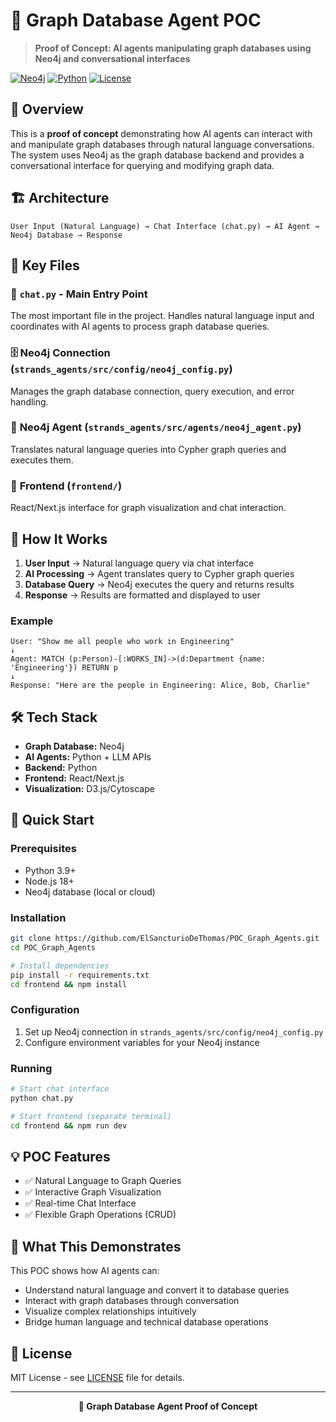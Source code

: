 # 🧠 Graph Database Agent POC

> **Proof of Concept: AI agents manipulating graph databases using Neo4j and conversational interfaces**

[![Neo4j](https://img.shields.io/badge/Neo4j-Graph%20Database-green)](https://neo4j.com/)
[![Python](https://img.shields.io/badge/Python-3.9+-blue)](https://python.org/)
[![License](https://img.shields.io/badge/license-MIT-blue.svg)](LICENSE)

## 🎯 Overview

This is a **proof of concept** demonstrating how AI agents can interact with and manipulate graph databases through natural language conversations. The system uses Neo4j as the graph database backend and provides a conversational interface for querying and modifying graph data.

## 🏗️ Architecture

```
User Input (Natural Language) → Chat Interface (chat.py) → AI Agent → Neo4j Database → Response
```

## 🧩 Key Files

### 💬 **`chat.py`** - Main Entry Point
The most important file in the project. Handles natural language input and coordinates with AI agents to process graph database queries.

### 🗄️ **Neo4j Connection** (`strands_agents/src/config/neo4j_config.py`)
Manages the graph database connection, query execution, and error handling.

### 🤖 **Neo4j Agent** (`strands_agents/src/agents/neo4j_agent.py`)
Translates natural language queries into Cypher graph queries and executes them.

### 🎨 **Frontend** (`frontend/`)
React/Next.js interface for graph visualization and chat interaction.

## 🔄 How It Works

1. **User Input** → Natural language query via chat interface
2. **AI Processing** → Agent translates query to Cypher graph queries  
3. **Database Query** → Neo4j executes the query and returns results
4. **Response** → Results are formatted and displayed to user

### Example
```
User: "Show me all people who work in Engineering"
↓
Agent: MATCH (p:Person)-[:WORKS_IN]->(d:Department {name: 'Engineering'}) RETURN p
↓
Response: "Here are the people in Engineering: Alice, Bob, Charlie"
```

## 🛠️ Tech Stack

- **Graph Database:** Neo4j
- **AI Agents:** Python + LLM APIs
- **Backend:** Python
- **Frontend:** React/Next.js
- **Visualization:** D3.js/Cytoscape

## 🚀 Quick Start

### Prerequisites
- Python 3.9+
- Node.js 18+
- Neo4j database (local or cloud)

### Installation
```bash
git clone https://github.com/ElSancturioDeThomas/POC_Graph_Agents.git
cd POC_Graph_Agents

# Install dependencies
pip install -r requirements.txt
cd frontend && npm install
```

### Configuration
1. Set up Neo4j connection in `strands_agents/src/config/neo4j_config.py`
2. Configure environment variables for your Neo4j instance

### Running
```bash
# Start chat interface
python chat.py

# Start frontend (separate terminal)
cd frontend && npm run dev
```

## 💡 POC Features

- ✅ Natural Language to Graph Queries
- ✅ Interactive Graph Visualization  
- ✅ Real-time Chat Interface
- ✅ Flexible Graph Operations (CRUD)

## 🎯 What This Demonstrates

This POC shows how AI agents can:
- Understand natural language and convert it to database queries
- Interact with graph databases through conversation
- Visualize complex relationships intuitively
- Bridge human language and technical database operations

## 📄 License

MIT License - see [LICENSE](LICENSE) file for details.

---

<div align="center">
  <strong>🧠 Graph Database Agent Proof of Concept</strong>
</div>